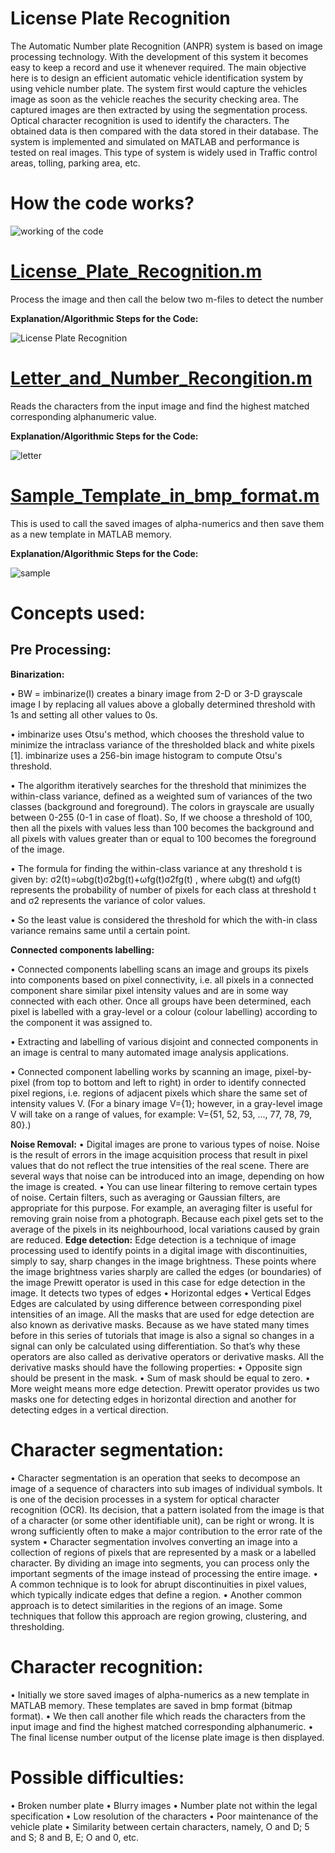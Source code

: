 # License Plate Recognition
The Automatic Number plate Recognition (ANPR) system is based on image processing technology. With the development of this system it becomes easy to keep a record and use it whenever required. The main objective here is to design an efficient automatic vehicle identification system by using vehicle number plate. The system first would capture the vehicles image as soon as the vehicle reaches the security checking area. The captured images are then extracted by using the segmentation process. Optical character recognition is used to identify the characters. The obtained data is then compared with the data stored in their database. The system is implemented and simulated on MATLAB and performance is tested on real images. This type of system is widely used in Traffic control areas, tolling, parking area, etc. 

# How the code works? 
![working of the code](https://user-images.githubusercontent.com/76071184/147873309-2b0f9f3c-2697-4d0e-9735-abb437a8a034.PNG)

# [License_Plate_Recognition.m](https://github.com/vasudevpooja/License-Plate-Recognition/blob/main/License_Plate_Recognition.m)
Process the image and then call the below two m-files to detect the number

**Explanation/Algorithmic Steps for the Code:**

![License Plate Recognition](https://user-images.githubusercontent.com/76071184/147873336-15e838ee-8866-4f98-86eb-f9712213720a.PNG)

# [Letter_and_Number_Recongition.m](https://github.com/vasudevpooja/License-Plate-Recognition/blob/main/Letter_and_Number_Recongition.m)

Reads the characters from the input image and find the highest matched corresponding alphanumeric value.

**Explanation/Algorithmic Steps for the Code:** 

![letter](https://user-images.githubusercontent.com/76071184/147873344-10616964-1f01-4b44-a991-af7165219ef1.PNG)

# [Sample_Template_in_bmp_format.m](https://github.com/vasudevpooja/License-Plate-Recognition/blob/main/Sample_Template_in_bmp_format.m)

This is used to call the saved images of alpha-numerics and then save them as a new template in MATLAB memory.

**Explanation/Algorithmic Steps for the Code:**

![sample](https://user-images.githubusercontent.com/76071184/147873421-c2880c51-ccbc-4bcd-b793-b80a2a0fa125.PNG)

# Concepts used:

## Pre Processing:

**Binarization:** 

• BW = imbinarize(I) creates a binary image from 2-D or 3-D grayscale image I by replacing all values above a globally determined threshold with 1s and setting all other values to 0s. 

• imbinarize uses Otsu's method, which chooses the threshold value to minimize the intraclass variance of the thresholded black and white pixels [1]. imbinarize uses a 256-bin image histogram to compute Otsu's threshold. 

• The algorithm iteratively searches for the threshold that minimizes the within-class variance, defined as a weighted sum of variances of the two classes (background and foreground). The colors in grayscale are usually between 0-255 (0-1 in case of float). So, If we choose a threshold of 100, then all the pixels with values  less than 100 becomes the background and all pixels with values greater than or equal to 100 becomes the foreground of the image. 

• The formula for finding the within-class variance at any threshold t is given by: 
σ2(t)=ωbg(t)σ2bg(t)+ωfg(t)σ2fg(t) , 
where ωbg(t) and ωfg(t) represents the probability of number of pixels for each class at threshold t and σ2 represents the variance of color values. 

• So the least value is considered the threshold for which the with-in class variance remains same until a certain point. 

**Connected components labelling:**

• Connected components labelling scans an image and groups its pixels into components based on pixel connectivity, i.e. all pixels in a connected component share similar pixel intensity values and are in some way connected with each other. Once all groups have been determined, each pixel is labelled with a gray-level or a colour (colour labelling) according to the component it was assigned to. 

• Extracting and labelling of various disjoint and connected components in an image is central to many automated image analysis applications. 

• Connected component labelling works by scanning an image, pixel-by-pixel (from top to bottom and left to right) in order to identify connected pixel regions, i.e. regions of adjacent pixels which share the same set of intensity values V. (For a binary image V={1}; however, in a gray-level image V will take on a range of values, for example: V={51, 52, 53, ..., 77, 78, 79, 80}.) 

**Noise Removal:**
• Digital images are prone to various types of noise. Noise is the result of errors in the image acquisition 
process that result in pixel values that do not reflect the true intensities of the real scene. There are several 
ways that noise can be introduced into an image, depending on how the image is created. 
• You can use linear filtering to remove certain types of noise. Certain filters, such as averaging or 
Gaussian filters, are appropriate for this purpose. For example, an averaging filter is useful for removing grain 
noise from a photograph. Because each pixel gets set to the average of the pixels in its neighbourhood, local 
variations caused by grain are reduced. 
**Edge detection:**
Edge detection is a technique of image processing used to identify points in a digital image with 
discontinuities, simply to say, sharp changes in the image brightness. These points where the image brightness 
varies sharply are called the edges (or boundaries) of the image 
Prewitt operator is used in this case for edge detection in the image. It detects two types of edges 
• Horizontal edges 
• Vertical Edges 
Edges are calculated by using difference between corresponding pixel intensities of an image. All the masks 
that are used for edge detection are also known as derivative masks. Because as we have stated many times 
before in this series of tutorials that image is also a signal so changes in a signal can only be calculated using 
differentiation. So that’s why these operators are also called as derivative operators or derivative masks. 
All the derivative masks should have the following properties: 
• Opposite sign should be present in the mask. 
• Sum of mask should be equal to zero. 
• More weight means more edge detection. 
Prewitt operator provides us two masks one for detecting edges in horizontal direction and another for 
detecting edges in a vertical direction. 
# Character segmentation: 
• Character segmentation is an operation that seeks to decompose an image of a sequence of 
characters into sub images of individual symbols. It is one of the decision processes in a system for optical 
character recognition (OCR). Its decision, that a pattern isolated from the image is that of a character (or some 
other identifiable unit), can be right or wrong. It is wrong sufficiently often to make a major contribution to 
the error rate of the system 
• Character segmentation involves converting an image into a collection of regions of pixels that are 
represented by a mask or a labelled character. By dividing an image into segments, you can process only the 
important segments of the image instead of processing the entire image. 
• A common technique is to look for abrupt discontinuities in pixel values, which typically indicate edges 
that define a region. 
• Another common approach is to detect similarities in the regions of an image. Some techniques that 
follow this approach are region growing, clustering, and thresholding. 
# Character recognition: 
• Initially we store saved images of alpha-numerics as a new template in MATLAB memory. These 
templates are saved in bmp format (bitmap format). 
• We then call another file which reads the characters from the input image and find the highest 
matched corresponding alphanumeric. 
• The final license number output of the license plate image is then displayed. 
# Possible difficulties: 
• Broken number plate 
• Blurry images 
• Number plate not within the legal specification 
• Low resolution of the characters 
• Poor maintenance of the vehicle plate 
• Similarity between certain characters, namely, O and D; 5 and S; 8 and B, E; O and 0, etc.

